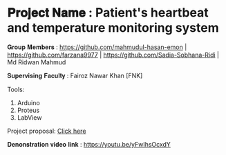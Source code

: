 # 𝐏𝐫𝐨𝐣𝐞𝐜𝐭 𝐍𝐚𝐦𝐞 : Patient's heartbeat and temperature monitoring system

𝐆𝐫𝐨𝐮𝐩 𝐌𝐞𝐦𝐛𝐞𝐫𝐬 : https://github.com/mahmudul-hasan-emon | https://github.com/farzana9977 | https://github.com/Sadia-Sobhana-Ridi | Md Ridwan Mahmud

𝐒𝐮𝐩𝐞𝐫𝐯𝐢𝐬𝐢𝐧𝐠 𝐅𝐚𝐜𝐮𝐥𝐭𝐲 : Fairoz Nawar Khan [FNK]

Tools:
1. Arduino
2. Proteus
3. LabView

Project proposal:
[Click here](https://github.com/mahmudul-hasan-emon/BRACU-CSE360-Computer_Interfacing/files/7868860/Project.proposal.pdf)

𝐃𝐞𝐧𝐨𝐧𝐬𝐭𝐫𝐚𝐭𝐢𝐨𝐧 𝐯𝐢𝐝𝐞𝐨 𝐥𝐢𝐧𝐤 : https://youtu.be/yFwIhsOcxdY

